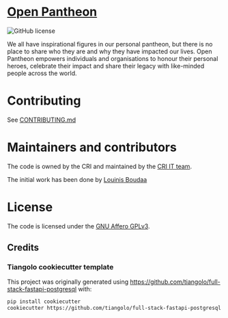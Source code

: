 <!--
OpenPantheon: the pantheon for Education
Copyright (C) 2021 CRI

This program is free software: you can redistribute it and/or modify
it under the terms of the GNU Affero General Public License as published
by the Free Software Foundation, either version 3 of the License, or
(at your option) any later version.

This program is distributed in the hope that it will be useful,
but WITHOUT ANY WARRANTY; without even the implied warranty of
MERCHANTABILITY or FITNESS FOR A PARTICULAR PURPOSE.  See the
GNU Affero General Public License for more details.

You should have received a copy of the GNU Affero General Public License
along with this program.  If not, see <https://www.gnu.org/licenses/>.
-->

# [Open Pantheon](https://open-pantheon.org)

![GitHub license](https://img.shields.io/badge/license-GNU%20Affero%20GPLv3-green?style=flat-square)

We all have inspirational figures in our personal pantheon, but there is no place to share who they are and why they have impacted our lives.
Open Pantheon empowers individuals and organisations to honour their personal heroes, celebrate their impact and share their legacy with like-minded people across the world.

# Contributing

See [CONTRIBUTING.md](CONTRIBUTING.md)

# Maintainers and contributors

The code is owned by the CRI and maintained by the [CRI IT team](mailto:it-team@cri-paris.org).

The initial work has been done by [Louinis Boudaa](https://github.com/lboudaa)

# License

The code is licensed under the [GNU Affero GPLv3](LICENSE).

## Credits

### Tiangolo cookiecutter template

This project was originally generated using https://github.com/tiangolo/full-stack-fastapi-postgresql with:

```bash
pip install cookiecutter
cookiecutter https://github.com/tiangolo/full-stack-fastapi-postgresql
```
